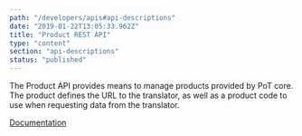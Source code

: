 ```yaml
---
path: "/developers/apis#api-descriptions"
date: "2019-01-22T13:05:33.962Z"
title: "Product REST API"
type: "content"
section: "api-descriptions"
status: "published"
---
```

The Product API provides means to manage products provided by PoT core. The product defines the URL to the translator, as well as a product code to use when requesting data from the translator.

[Documentation](https://docs.oftrust.net/#product-api)